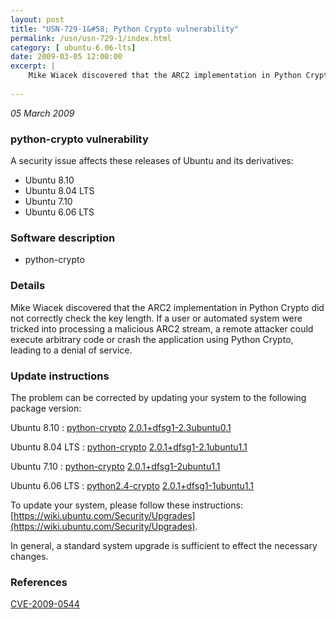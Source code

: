 ```yaml
---
layout: post
title: "USN-729-1&#58; Python Crypto vulnerability"
permalink: /usn/usn-729-1/index.html
category: [ ubuntu-6.06-lts]
date: 2009-03-05 12:00:00
excerpt: |
    Mike Wiacek discovered that the ARC2 implementation in Python Crypto did not correctly check the key length.  If a user or automated system were tricked into processing a malicious ARC2 stream, a remote attacker could execute arbitrary code or crash the application using Python Crypto, leading to a denial of service. 
    
--- 
```

 
 

*05 March 2009*

### python-crypto vulnerability

A security issue affects these releases of Ubuntu and its derivatives:

* Ubuntu 8.10
* Ubuntu 8.04 LTS
* Ubuntu 7.10
* Ubuntu 6.06 LTS

### Software description

* python-crypto 

### Details

Mike Wiacek discovered that the ARC2 implementation in Python Crypto did not correctly check the key length. If a user or automated system were tricked into processing a malicious ARC2 stream, a remote attacker could execute arbitrary code or crash the application using Python Crypto, leading to a denial of service. 

### Update instructions

The problem can be corrected by updating your system to the following package version:

Ubuntu 8.10
 : [python-crypto](https://launchpad.net/ubuntu/+source/python-crypto) <span> [2.0.1+dfsg1-2.3ubuntu0.1](https://launchpad.net/ubuntu/+source/python-crypto/2.0.1+dfsg1-2.3ubuntu0.1) </span> 

Ubuntu 8.04 LTS
 : [python-crypto](https://launchpad.net/ubuntu/+source/python-crypto) <span> [2.0.1+dfsg1-2.1ubuntu1.1](https://launchpad.net/ubuntu/+source/python-crypto/2.0.1+dfsg1-2.1ubuntu1.1) </span> 

Ubuntu 7.10
 : [python-crypto](https://launchpad.net/ubuntu/+source/python-crypto) <span> [2.0.1+dfsg1-2ubuntu1.1](https://launchpad.net/ubuntu/+source/python-crypto/2.0.1+dfsg1-2ubuntu1.1) </span> 

Ubuntu 6.06 LTS
 : [python2.4-crypto](https://launchpad.net/ubuntu/+source/python-crypto) <span> [2.0.1+dfsg1-1ubuntu1.1](https://launchpad.net/ubuntu/+source/python-crypto/2.0.1+dfsg1-1ubuntu1.1) </span> 

To update your system, please follow these instructions: [https://wiki.ubuntu.com/Security/Upgrades](https://wiki.ubuntu.com/Security/Upgrades).

In general, a standard system upgrade is sufficient to effect the necessary changes. 

### References

 
 [CVE-2009-0544](http://people.ubuntu.com/~ubuntu-security/cve/CVE-2009-0544)
 


